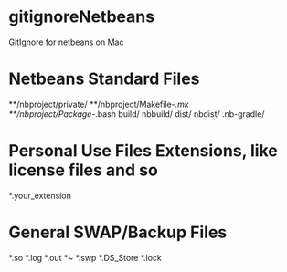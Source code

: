 # gitignoreNetbeans
GitIgnore for netbeans on Mac

# Netbeans Standard Files
**/nbproject/private/ 
**/nbproject/Makefile-*.mk
**/nbproject/Package-*.bash
build/
nbbuild/
dist/
nbdist/
.nb-gradle/

# Personal Use Files Extensions, like license files and so
*.your_extension

# General SWAP/Backup Files
*.so
*.log
*.out
*~
*.swp
*.DS_Store
*.lock
